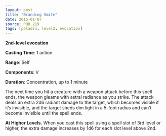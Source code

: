```yaml
---
layout: post
title: "Branding Smite"
date: 2015-01-07
source: PHB.219
tags: [paladin, level2, evocation]
---
```


**2nd-level evocation**

**Casting Time**: 1 action

**Range**: Self

**Components**: V

**Duration**: Concentration, up to 1 minute

The next time you hit a creature with a weapon attack before this spell ends, the weapon gleams with astral radiance as you strike. The attack deals an extra 2d6 radiant damage to the target, which becomes visible if it’s invisible, and the target sheds dim light in a 5-foot radius and can’t become invisible until the spell ends.

**At Higher Levels.** When you cast this spell using a spell slot of 3rd level or higher, the extra damage increases by 1d6 for each slot level above 2nd.
